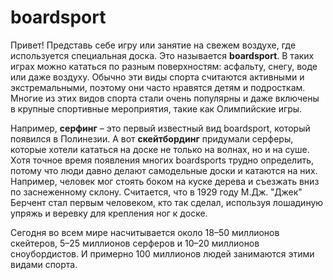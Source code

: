 # boardsport

Привет! Представь себе игру или занятие на свежем воздухе, где используется специальная доска. Это называется **boardsport**. В таких играх можно кататься по разным поверхностям: асфальту, снегу, воде или даже воздуху. Обычно эти виды спорта считаются активными и экстремальными, поэтому они часто нравятся детям и подросткам. Многие из этих видов спорта стали очень популярны и даже включены в крупные спортивные мероприятия, такие как Олимпийские игры.

Например, **серфинг** – это первый известный вид boardsport, который появился в Полинезии. А вот **скейтбординг** придумали серферы, которые хотели кататься на доске не только на волнах, но и на суше. Хотя точное время появления многих boardsports трудно определить, потому что люди давно делают самодельные доски и катаются на них. Например, человек мог стоять боком на куске дерева и съезжать вниз по заснеженному склону. Считается, что в 1929 году М.Дж. "Джек" Берчент стал первым человеком, кто так сделал, используя лошадиную упряжь и веревку для крепления ног к доске.

Сегодня во всем мире насчитывается около 18–50 миллионов скейтеров, 5–25 миллионов серферов и 10–20 миллионов сноубордистов. И примерно 100 миллионов людей занимаются этими видами спорта.